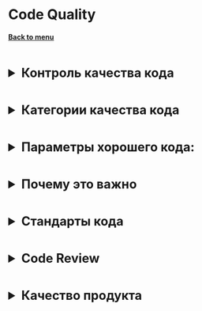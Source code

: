 <h1>Code Quality</h1> 
<h4> 

[Back to menu](..%2FMenu.md)

</h4>

[//]: # (Контроль качества кода)
<br>
<details>
    <summary style="font-size: 25px;">
        <b>
            Контроль качества кода
        </b>
    </summary>
<br>

Хотя ошибки обходятся дорого, их исправление также является важной статьей затрат.
Здесь простой рабочий процесс показывает, сколько времени может потребоваться,
чтобы исправить действительную ошибку. Даже для мелких ошибок это может занять много времени.

![](https://elearn.epam.com/assets/courseware/v1/994a93f3b0991e271b997a637d959b17/asset-v1:EPAM+EngXBootcamp+2020+type@asset+block/BUG-FIXING_EFFORTS__2_.svg)

Реальность такова, что усилия по исправлению ошибок велики, но награда минимальна.
Одна из главных причин для раннего отслеживания и исправления ошибок заключается в том,
что небольшие проблемы в будущем могут превратиться в гораздо большие и требующие больше времени.
Проблема в том, что ошибка в дальнейшем может скрыть другие более большие ошибки
и их исправление будет стоить очень многого.

Достигается через
тестировавие
(функциональное нефункционально)
чек стайл
ревью
документация
тулзы проверки кода

</details>

[//]: # (Категории качества кода)
<br>
<details>
    <summary style="font-size: 25px;">
        <b>
            Категории качества кода
        </b>
    </summary>
<br>

**Качество функционального кода**

Это уровень соблюдения или выполнения функциональных требований.
Речь идет о том, «как работает код».

**Качество структурного кода**

Это качество написанного кода.
Итак, качество структурного кода - это то, «как он был написан».

</details>

[//]: # (Параметры хорошего кода:)
<br>
<details>
    <summary style="font-size: 25px;">
        <b>
            Параметры хорошего кода:
        </b>
    </summary>
<br>

- **Он работает.** (Код должен работать так, как ожидалось)
- **Легко обслуживать и менять** (Изменения кода стоит минимальное время)
- **Тестируемый** (Написан так чтобы его было легко тестировать)
- **Простой и Одиночный** (Код должен иметь простую логику и выполнять только одну задачу.
  Чтобы его можно было легко переиспользовать)
- **Легкочитаемый** (Это очень важно при внесении изменений в код.)
- **Приятно смотреть** (Используются все стандарты хорошего кода)

</details>

[//]: # (Почему это важно )
<br>
<details>
    <summary style="font-size: 25px;">
        <b>
            Почему это важно 
        </b>
    </summary>
<br>

Потому что большую часть времени при разработке проекта
тратиться на то чтобы понять существующий код.

![](https://elearn.epam.com/assets/courseware/v1/b7157d9e98886563ce9eeb675ac854f4/asset-v1:EPAM+EngXBootcamp+2020+type@asset+block/QC.WHY_IS_IT_IMPORTANT___1_.svg)

Если вы минимизируете время, необходимое для понимания кода,
это приведет к сокращению общего времени и усилий.
С другой стороны, низкое качество и ясность кода могут привести к:

- Функциональным дефектам
- Больше затрат и времени на внесение изменений
- Низкая производительность приложений
- Поддержка становится проблематичной

Качество кода стоит очень дорого но важно как в краткосрочной
так и в долгосрочной перспективе, для обеспечения маштабирования.

Поддержание качества кода - повседневная задача каждого разработчика.
Это включает в себя написание хорошего кода и выполнение проверки кода на каждом уровне.
Один из лучших способов сделать это - регулярно выполнять Code Review.

</details>

[//]: # (Стандарты кода)
<br>
<details>
    <summary style="font-size: 25px;">
        <b>
            Стандарты кода
        </b>
    </summary>
<br>

Код пишется не просто для решения бизнес-задачи.
Код должен быть доступен для чтения вашим коллегам-разработчикам.
Таким образом, каждый член команды должен согласовать стандарт,
прежде чем приступить к программированию.

При установке стандарта вы должны иметь в виду следующие **цели**:
- стиль исходного кода
- отступы между блоками кода
- использование пробелов вокруг операторов и ключевых слов
- использование регистра для классов или ключевых слов и имен переменных
- четкое описание названия классов/функций/процедур
- четкий стиль комментариев

**Помогает нам**
- Повышение ясности кода
- Повышение надежности и согласованности
- Повышение поддерживаемости кода
- Снизить сложность кода
- Создает общие соглашения между разработчиками программного проекта

**Code convention** - набор руководящих принципов для конкретного языка программирования,
которые рекомендуют практики и методы для каждого аспекта программы, написанной на этом языке.

В Code convention входят
- Организация файловой системы проекта
- Основные принципы программирования
- Лучшие архитектурные практики
- Слоевая стуктура проекта
- Комметирование кода

Написание чистого кода с самого начала проекта - это инвестиция в поддержку проекта,
поскольку новичку не придется тратить время на изучение кривого кода.
В большинстве унаследованных приложений стоимость изменений растет экспоненциально
из-за увеличения технических недочетов.

**Инструменты для обеспечения соблюдения стандартов кодирования**
Обеспечивается через:
- Через настройки IDE в которой ведется работа
- Путем интеграции сторонних инструментов в качестве подключаемых модулей к IDE

Это помагает:
- Лаконично реализовывать код
- Делать код более читаемый
- Делать код легко расширяемым и поддерживаемым
</details>

[//]: # (Code Review)
<br>
<details>
    <summary style="font-size: 25px;">
        <b>
            Code Review
        </b>
    </summary>
<br>

Делится на автоматическое и мануальное Review

**Автоматизированный анализ кода**

**Основная идея автоматизированного анализа кода** - это анализ программного кода
на соответствие заранее определенному набору правил и передовых практик
полностью автоматизированным способом.

**Автоматизированный анализ** кода так же используется для создания
полноценных отчетов о степени покрытости кода тестами и многом другом

- Помогают выявить/избежать дурнопахнущего кода
- Помогает выявить потенциальные баги
- Помогают выявить дыры безопасности

Но стоит помнить что автоматическое тестирование:
- не знает контекст задачи (не спосет от ошибок бизнес требований)
- не находит ошибок дизайна разработки ПО
- метрики должны быть правильно поняты, поскольку имеют большое значение

**Мануальный анализ кода**

Мануальный анализ кода - это систематическая проверка исходного кода.
Его цель - найти и исправить упущенные ошибки, а также улучшить общее качество кода.

**Преимущества:**
- **Экономия** (Если вы проверите код на более раннем этапе, затраты на исправление будут ниже)
- **Меньше багов** (Уменьшит количество ошибок, которые попадут в рабочую среду)
- **Взаимообучение** (Члены вашей команды могут учиться друг у друга, просматривая код друг друга.)
- **Качество кода** (читабельность, эффективность и ремонтопригодность
  чрезвычайно важны для вашего проекта в долгосрочной перспективе)
- **Стандарты безопасности и стрессоустойчивости**
  (Анализ кода также упрощает выявление потенциальных уязвимостей и их устранение до того,
  как они попадут на ваши серверы.)

**Что проверяется при ручной проверке кода:**
- Читаемость
- Функциональная корректность
- Полнота
- Скрытые последствия
- Стандарты кодирования
- Тесты
</details>

[//]: # (Качество продукта)
<br>
<details>
    <summary style="font-size: 25px;">
        <b>
            Качество продукта
        </b>
    </summary>
<br>


**Три показателя качества продукта:**
- Наличие дефектов - (Важно оценивать дефекты по степени их серьезности)
- Сравнение - сравнение продуктов из одного домена или одного и того же продукта с течением времени
- Эффективность локализации дефектов - он измеряет качество тестирования

**Как улучшить качество проекта?**
- **Отладка в наиболее популярных / «глючных» конфигурациях:**
  используя статистику дефектов, вы можете определить самые ошибочные конфигурации.
  Например если из всех браузеров все работает кроме Safari,
  то лучше отладить новую функцию в Safari,
  чтобы предотвратить множество специфичных для браузера дефектов.
- **Требования** - самая большая проблема всех проектов.
  Поэтому уточняйте требования заранее.
- **Ищите сложные области / формулировки, думайте, как их можно разработать и протестировать**,
  какие тестовые данные для этого нужны.
  Это может помочь нам избежать лишней работы в будущем
- **Чем раньше тестировщики получат код** для тестирования,
  тем раньше разработчики получат обратную связь.

![](https://elearn.epam.com/assets/courseware/v1/95d5bd6865cc6f7092f7a9652081379b/asset-v1:EPAM+EngXBootcamp+2020+type@asset+block/Ideal_testing_timeline_in_sprint__1_.svg)

**Как тестеры могут помочь разработчикам**
- **Заранее поделитесь чек-листами** - разработчики не обладают глубокими знаниями
  в различных методах тестирования и могут пропустить некоторые проверки
- **Давать советы по более детальному покрытию модульных тестов**
- **Иногда тестировщики лучше знают логику приложения и могут помочь
  с подготовкой некоторых конкретных тестовых данных.**
- **Тестировщики проводят анализ ошибок - они определяют самые проблемные области и конфигурации**

**Как разработчики могут помочь тестировщикам**
- Чем раньше код окажется у тестировщиков - тем лучше
- Могут предоставлять тстировщикам тестовые данные
- Предупредить о рискованных местах, в которых потенциально может случится ошибка

</details>
